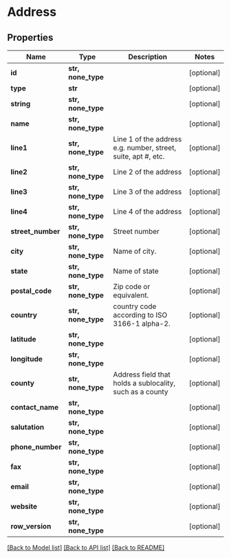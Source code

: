 # Address


## Properties
Name | Type | Description | Notes
------------ | ------------- | ------------- | -------------
**id** | **str, none_type** |  | [optional] 
**type** | **str** |  | [optional] 
**string** | **str, none_type** |  | [optional] 
**name** | **str, none_type** |  | [optional] 
**line1** | **str, none_type** | Line 1 of the address e.g. number, street, suite, apt #, etc. | [optional] 
**line2** | **str, none_type** | Line 2 of the address | [optional] 
**line3** | **str, none_type** | Line 3 of the address | [optional] 
**line4** | **str, none_type** | Line 4 of the address | [optional] 
**street_number** | **str, none_type** | Street number | [optional] 
**city** | **str, none_type** | Name of city. | [optional] 
**state** | **str, none_type** | Name of state | [optional] 
**postal_code** | **str, none_type** | Zip code or equivalent. | [optional] 
**country** | **str, none_type** | country code according to ISO 3166-1 alpha-2. | [optional] 
**latitude** | **str, none_type** |  | [optional] 
**longitude** | **str, none_type** |  | [optional] 
**county** | **str, none_type** | Address field that holds a sublocality, such as a county | [optional] 
**contact_name** | **str, none_type** |  | [optional] 
**salutation** | **str, none_type** |  | [optional] 
**phone_number** | **str, none_type** |  | [optional] 
**fax** | **str, none_type** |  | [optional] 
**email** | **str, none_type** |  | [optional] 
**website** | **str, none_type** |  | [optional] 
**row_version** | **str, none_type** |  | [optional] 

[[Back to Model list]](../../README.md#documentation-for-models) [[Back to API list]](../../README.md#documentation-for-api-endpoints) [[Back to README]](../../README.md)


